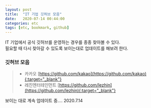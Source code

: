 ```yaml
---
layout: post
title:  "IT 기업 깃허브 모음"
date:   2020-07-14 00:44:00
categories: etc
tags: [etc, bookmark, github]
---
```


IT 기업에서 공식 깃허브를 운영하는 경우를 종종 찾아볼 수 있다.  
필요할 때 다시 찾아갈 수 있도록 보이는대로 업데이트를 해보려 한다.

### 깃허브 모음
> * 카카오 [https://github.com/kakao](https://github.com/kakao){:target="_blank"}  
> * 레진엔터테인먼트 [https://github.com/lezhin](https://github.com/lezhin){:target="_blank"}


보이는 대로 계속 업데이트 중.... 2020.7.14
